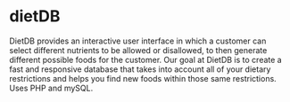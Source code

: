 # dietDB
DietDB provides an interactive user interface in which a customer can select different nutrients to be allowed or disallowed, to then generate different possible foods for the customer. Our goal at DietDB is to create a fast and responsive database that takes into account all of your dietary restrictions and helps you find new foods within those same restrictions. Uses PHP and mySQL.

